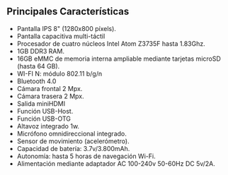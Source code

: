 ﻿## Principales Características

* Pantalla IPS 8" (1280x800 píxels).
* Pantalla capacitiva multi-táctil
* Procesador de cuatro núcleos Intel Atom Z3735F hasta 1.83Ghz.
* 1GB DDR3 RAM.
* 16GB eMMC de memoria interna ampliable mediante tarjetas microSD (hasta 64 GB).
* WI-FI N: módulo 802.11 b/g/n
* Bluetooth 4.0
* Cámara frontal 2 Mpx.
* Cámara trasera  2 Mpx.
* Salida miniHDMI
* Función USB-Host.
* Función USB-OTG
* Altavoz integrado 1w.
* Micrófono omnidireccional integrado.
* Sensor de movimiento (acelerómetro).
* Capacidad de batería: 3.7v/3.800mAh.
* Autonomía: hasta 5 horas de navegación Wi-Fi.
* Alimentación mediante adaptador AC 100-240v 50-60Hz DC 5v/2A.
